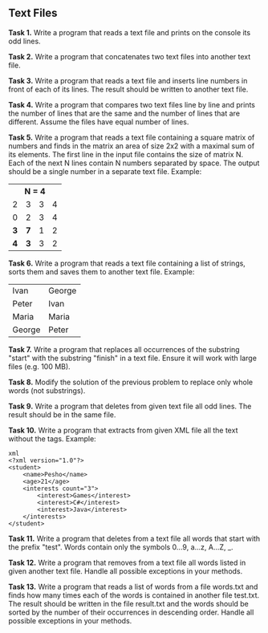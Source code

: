 ## Text Files

**Task 1.** Write a program that reads a text file and prints on the console its odd lines.

**Task 2.** Write a program that concatenates two text files into another text file.

**Task 3.** Write a program that reads a text file and inserts line numbers in front of each of its lines. The result should be written to another text file.

**Task 4.** Write a program that compares two text files line by line and prints the number of lines that are the same and the number of lines that are different. Assume the files have equal number of lines.

**Task 5.** Write a program that reads a text file containing a square matrix of numbers and finds in the matrix an area of size 2x2 with a maximal sum of its elements. The first line in the input file contains the size of matrix N. Each of the next N lines contain N numbers separated by space. The output should be a single number in a separate text file. Example:
<table>
    <tr>
        <th colspan="4">N = 4</th>
    </tr>
    <tr>
        <td>2</td>
        <td>3</td>
        <td>3</td>
        <td>4</td>
    </tr>
    <tr>
        <td>0</td>
        <td>2</td>
        <td>3</td>
        <td>4</td>
    </tr>
    <tr>
        <td><strong>3</strong></td>
        <td><strong>7</strong></td>
        <td>1</td>
        <td>2</td>
    </tr>
    <tr>
        <td><strong>4</strong></td>
        <td><strong>3</strong></td>
        <td>3</td>
        <td>2</td>
    </tr>
</table>

**Task 6.** Write a program that reads a text file containing a list of strings, sorts them and saves them to another text file. Example:
<table>
    <tr>
        <td>Ivan</td>
        <td>George</td>
    </tr>
    <tr>
        <td>Peter</td>
        <td>Ivan</td>
    </tr>
    <tr>
        <td>Maria</td>
        <td>Maria</td>
    </tr>
    <tr>
        <td>George</td>
        <td>Peter</td>
    </tr>
</table>

**Task 7.** Write a program that replaces all occurrences of the substring "start" with the substring "finish" in a text file. Ensure it will work with large files (e.g. 100 MB).

**Task 8.** Modify the solution of the previous problem to replace only whole words (not substrings).

**Task 9.** Write a program that deletes from given text file all odd lines. The result should be in the same file.

**Task 10.** Write a program that extracts from given XML file all the text without the tags. Example:
    
    xml
    <?xml version="1.0"?>
    <student>
        <name>Pesho</name>
        <age>21</age>
        <interests count="3">
            <interest>Games</interest>
            <interest>C#</interest>
            <interest>Java</interest>
        </interests>
    </student>
   
**Task 11.** Write a program that deletes from a text file all words that start with the prefix "test". Words contain only the symbols 0...9, a...z, A...Z, _.

**Task 12.** Write a program that removes from a text file all words listed in given another text file. Handle all possible exceptions in your methods.

**Task 13.** Write a program that reads a list of words from a file words.txt and finds how many times each of the words is contained in another file test.txt. The result should be written in the file result.txt and the words should be sorted by the number of their occurrences in descending order. Handle all possible exceptions in your methods.
